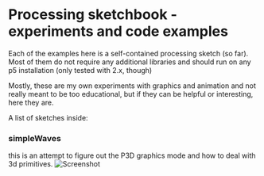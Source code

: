 Processing sketchbook - experiments and code examples
=====================================================


Each of the examples here is a self-contained processing sketch (so far).
Most of them do not require any additional libraries and should run on any p5 installation (only tested with 2.x, though)

Mostly, these are my own experiments with graphics and animation and not really meant to be too educational, but if they can be helpful or interesting, here they are.

A list of sketches inside:

### simpleWaves ###
this is an attempt to figure out the P3D graphics mode and how to deal with 3d primitives.
![Screenshot](http://i.imgur.com/BAQJ8yW.gif)